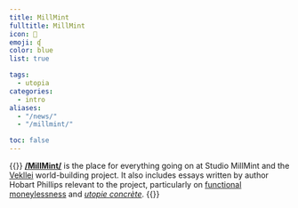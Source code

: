 ```yaml
---
title: MillMint
fulltitle: MillMint
icon: 📕
emoji: ʠ
color: blue
list: true

tags:
  - utopia
categories:
  - intro
aliases:
  - "/news/"
  - "/millmint/"

toc: false
---
```

{{<note panel >}}
[**/MillMint/**](/millmint/) is the place for everything going on at Studio MillMint and the [Vekllei](/factbook/vekllei) world-building project. It also includes essays written by author Hobart Phillips relevant to the project, particularly on [functional moneylessness](/news/essays/moneylessness/) and [*utopie concrète*](/news/essays/utopie/).
{{</note>}}